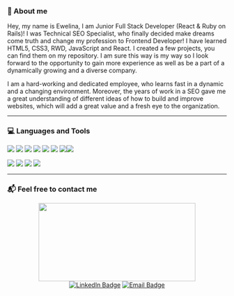### 👋  About me 

Hey, my name is Ewelina, I am Junior Full Stack Developer (React & Ruby on Rails)! I was Technical SEO Specialist, who finally decided make dreams come truth and change my profession to Frontend Developer! I have learned HTML5, CSS3, RWD, JavaScript and React. I created a few projects, you can find them on my repository. I am sure this way is my way so I look forward to the opportunity to gain more experience as well as be a part of a dynamically growing and a diverse company. 

I am a hard-working and dedicated employee, who learns fast in a dynamic and a changing environment. Moreover, the years of work in a SEO gave me a great understanding of different ideas of how to build and improve websites, which will add a great value and a fresh eye to the organization.

---

### 💻  Languages and Tools

<img src="https://img.shields.io/badge/JavaScript-323330?style=for-the-badge&logo=javascript&logoColor=F7DF1E"/> <img src="https://img.shields.io/badge/React-20232A?style=for-the-badge&logo=react&logoColor=61DAFB"/> <img src="https://img.shields.io/badge/Redux-593D88?style=for-the-badge&logo=redux&logoColor=white"/> <img src="https://img.shields.io/badge/HTML5-E34F26?style=for-the-badge&logo=html5&logoColor=white"> <img src="https://img.shields.io/badge/CSS3-1572B6?style=for-the-badge&logo=css3&logoColor=white"/> <img src="https://img.shields.io/badge/Sass-CC6699?style=for-the-badge&logo=sass&logoColor=white"/> <img src="https://img.shields.io/badge/styled--components-DB7093?style=for-the-badge&logo=styled-components&logoColor=white"/><img src="https://img.shields.io/badge/Ruby-CC342D?style=for-the-badge&logo=ruby&logoColor=white"/>

<img src="https://img.shields.io/badge/GitHub-100000?style=for-the-badge&logo=github&logoColor=white"/> <img src="https://img.shields.io/badge/GIT-E44C30?style=for-the-badge&logo=git&logoColor=white"/> <img src="https://img.shields.io/badge/VSCode-0078D4?style=for-the-badge&logo=visual%20studio%20code&logoColor=white"/> <img src="https://img.shields.io/badge/Slack-4A154B?style=for-the-badge&logo=slack&logoColor=white"/>

---

### 📬  Feel free to contact me
<div id="header" align="center">
  <img src="https://media4.giphy.com/media/L1R1tvI9svkIWwpVYr/giphy.gif" width="360" height="180"/>
  <div id="badges">
    <a href="https://www.linkedin.com/in/ewelina-kopacz-929559100/"><img src="https://img.shields.io/badge/LinkedIn-blue?style=for-the-badge&logo=linkedin&logoColor=white" alt="LinkedIn Badge"/></a>
    <a href="mailto:ewelina@ekopacz.pl"><img src="https://img.shields.io/badge/Email-red?style=for-the-badge&logo=gmail&logoColor=white" alt="Email Badge"/></a>
  </div>
</div>





